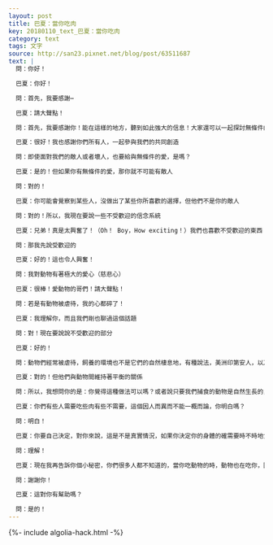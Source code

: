 ```yaml
---
layout: post
title: 巴夏：當你吃肉
key: 20180110_text_巴夏：當你吃肉
category: text
tags: 文字
source: http://san23.pixnet.net/blog/post/63511687
text: |
  問：你好！

  巴夏：你好！

  問：首先，我要感謝⋯

  巴夏：請大聲點！

  問：首先，我要感謝你！能在這樣的地方，聽到如此強大的信息！大家還可以一起探討無條件的愛

  巴夏：很好！我也感謝你們所有人，一起參與我們的共同創造

  問：即使面對我們的敵人或者壞人，也要給與無條件的愛，是嗎？

  巴夏：是的！但如果你有無條件的愛，那你就不可能有敵人

  問：對的！

  巴夏：你可能會覺察到某些人，沒做出了某些你所喜歡的選擇，但他們不是你的敵人

  問：對的！所以，我現在要說一些不受歡迎的信念系統

  巴夏：兄弟！真是太興奮了！（Oh！ Boy，How exciting！）我們也喜歡不受歡迎的東西

  問：那我先說受歡迎的

  巴夏：好的！這也令人興奮！

  問：我對動物有著極大的愛心（慈悲心）

  巴夏：很棒！愛動物的哥們！請大聲點！

  問：若是有動物被虐待，我的心都碎了！

  巴夏：我理解你，而且我們剛也聊過這個話題

  問：對！現在要說說不受歡迎的部分

  巴夏：好的！

  問：動物們經常被虐待，飼養的環境也不是它們的自然棲息地，有種說法，美洲印第安人，以及歷史上所有充滿智慧的文明，他們都吃動物

  巴夏：對的！但他們與動物間維持著平衡的關係

  問：所以，我想問你的是：你覺得這種做法可以嗎？或者說只要我們捕食的動物是自然生長的，那我們還是能進化的？

  巴夏：你們有些人需要吃些肉有些不需要，這個因人而異而不能一概而論，你明白嗎？

  問：明白！

  巴夏：你要自己決定，對你來說，這是不是真實情況，如果你決定你的身體的確需要時不時地食用某些動物性蛋白質，那至少，至少如果你真的需要食用的話，那你盡可能地創造出與動物間一種自然、平衡的關係，這樣的話，動物就能以這種方式參與進來，這你能理解嗎？

  問：理解！

  巴夏：現在我再告訴你個小秘密，你們很多人都不知道的，當你吃動物的時，動物也在吃你，因為當你吸食大自然中的任何東西時，大自然也在吸食你，因為你是大自然的一部分，因為這是條「雙向車道」，而不是條「單行道」，所以，如果你做的方式是「不平衡」的，那你在與大自然的關係中，會經歷各式各樣的「不平衡」事件，但你的方式若是「平衡」的，那你的行動本身就不是不平衡的，而且如果你以「平衡」的方式去行動，那你就會經歷到與大自然的平衡關係，你真正所需的，自然而然也會供應給你，它們會把自己當成禮物，呈現給你

  問：謝謝你！

  巴夏：這對你有幫助嗎？

  問：是的！
---
```


{%- include algolia-hack.html -%}

